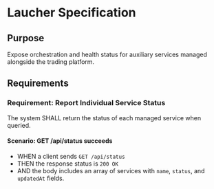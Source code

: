 # Laucher Specification

## Purpose
Expose orchestration and health status for auxiliary services managed alongside the trading platform.

## Requirements

### Requirement: Report Individual Service Status
The system SHALL return the status of each managed service when queried.

#### Scenario: GET /api/status succeeds
- WHEN a client sends `GET /api/status`
- THEN the response status is `200 OK`
- AND the body includes an array of services with `name`, `status`, and `updatedAt` fields.
